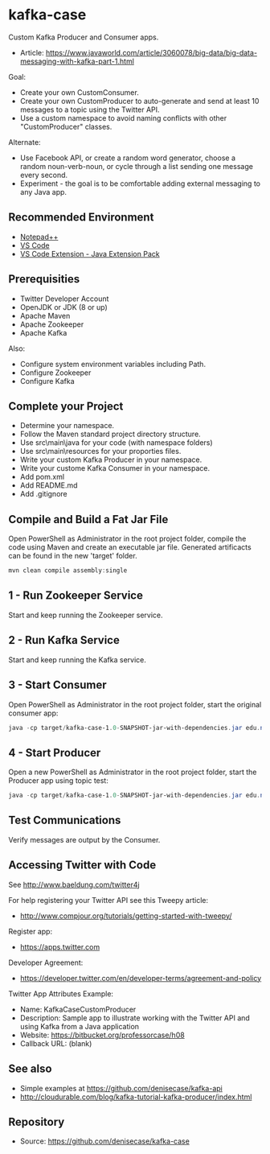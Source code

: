 # kafka-case

Custom Kafka Producer and Consumer apps.

- Article: <https://www.javaworld.com/article/3060078/big-data/big-data-messaging-with-kafka-part-1.html>

Goal:

* Create your own CustomConsumer.
* Create your own CustomProducer to auto-generate and send at least 10 messages to a topic using the Twitter API.
* Use a custom namespace to avoid naming conflicts with other "CustomProducer" classes.

Alternate:

* Use Facebook API, or create a random word generator, choose a random noun-verb-noun, or cycle through a list sending one message every second.
* Experiment - the goal is to be comfortable adding external messaging to any Java app.

## Recommended Environment

* [Notepad++](https://notepad-plus-plus.org/)
* [VS Code](https://code.visualstudio.com/)
* [VS Code Extension - Java Extension Pack](https://marketplace.visualstudio.com/items?itemName=vscjava.vscode-java-pack)

## Prerequisities

* Twitter Developer Account
* OpenJDK or JDK (8 or up)
* Apache Maven
* Apache Zookeeper
* Apache Kafka

Also:

* Configure system environment variables including Path.
* Configure Zookeeper
* Configure Kafka

## Complete your Project

* Determine your namespace.
* Follow the Maven standard project directory structure.
* Use src\main\java for your code (with namespace folders)
* Use src\main\resources for your proporties files.
* Write your custom Kafka Producer in your namespace.
* Write your custome Kafka Consumer in your namespace.
* Add pom.xml
* Add README.md
* Add .gitignore

## Compile and Build a Fat Jar File

Open PowerShell as Administrator in the root project folder, compile the code using Maven and create an executable jar file. Generated artificacts can be found in the new 'target' folder.

```PowerShell
mvn clean compile assembly:single
```

## 1 - Run Zookeeper Service

Start and keep running the Zookeeper service.

## 2 - Run Kafka Service

Start and keep running the Kafka service.

## 3 - Start Consumer

Open PowerShell as Administrator in the root project folder, start the original consumer app:

```PowerShell
java -cp target/kafka-case-1.0-SNAPSHOT-jar-with-dependencies.jar edu.nwmissouri.isl.professorcase.kafka.CustomConsumer
```

## 4 - Start Producer

Open a new PowerShell as Administrator in the root project folder, start the Producer app using topic test:

```PowerShell
java -cp target/kafka-case-1.0-SNAPSHOT-jar-with-dependencies.jar edu.nwmissouri.isl.professorcase.kafka.CustomProducer
```

## Test Communications

Verify messages are output by the Consumer.

## Accessing Twitter with Code

See http://www.baeldung.com/twitter4j

For help registering your Twitter API see this Tweepy article: 
- <http://www.compjour.org/tutorials/getting-started-with-tweepy/>

Register app:
- https://apps.twitter.com

Developer Agreement:
- https://developer.twitter.com/en/developer-terms/agreement-and-policy

Twitter App Attributes Example:

- Name: KafkaCaseCustomProducer
- Description: Sample app to illustrate working with the Twitter API and using Kafka from a Java application
- Website: https://bitbucket.org/professorcase/h08
- Callback URL: (blank)

## See also

- Simple examples at <https://github.com/denisecase/kafka-api>
- <http://cloudurable.com/blog/kafka-tutorial-kafka-producer/index.html>

## Repository

- Source: <https://github.com/denisecase/kafka-case>
